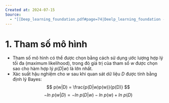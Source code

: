 ```yaml
---
Created at: 2024-07-15
Source:
  - "[[Deep_learning_foundation.pdf#page=74|Deelp_learning_foundation - 2.6]]"
---
```





# 1. Tham số mô hình
   - Tham số mô hình có thể được chọn bằng cách sử dụng ước lượng hợp lý tối đa (maximum likelihood), trong đó giá trị của tham số $w$ được chọn sao cho hàm hợp lý $p(D|w)$ là lớn nhất.
   - Xác suất hậu nghiệm cho $w$ sau khi quan sát dữ liệu $D$ được tính bằng định lý Bayes: 
     $$ p(w|D) = \frac{p(D|w)p(w)}{p(D)} $$
$$− ln \ p(w|D) = − ln \ p(D|w) − ln \ p(w) + ln \ p(D)$$